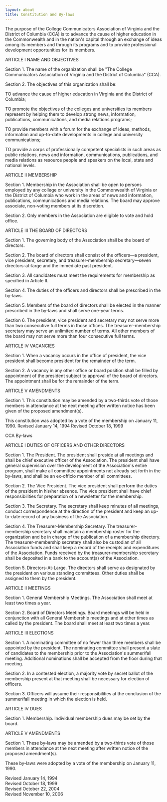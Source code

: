 ```yaml
---
layout: about
title: Constitution and By-laws
---
```


The purpose of the College Communicators Association of Virginia and the District of Columbia (CCA) is to advance the cause of higher education in the Commonwealth and in the nation's capital through an exchange of ideas among its members and through its programs and to provide professional development opportunities for its members.

ARTICLE I NAME AND OBJECTIVES

Section 1. The name of the organization shall be "The College Communicators Association of Virginia and the District of Columbia" (CCA).

Section 2. The objectives of this organization shall be:

TO advance the cause of higher education in Virginia and the District of Columbia;

TO promote the objectives of the colleges and universities its members represent by helping them to develop strong news, information, publications, communications, and media relations programs;

TO provide members with a forum for the exchange of ideas, methods, information and up-to-date developments in college and university communications;

TO provide a corps of professionally competent specialists in such areas as public relations, news and information, communications, publications, and media relations as resource people and speakers on the local, state and national levels.

ARTICLE II MEMBERSHIP

Section 1. Membership in the Association shall be open to persons employed by any college or university in the Commonwealth of Virginia or the District of Columbia who work in the areas of news and information, publications, communications and media relations. The board may approve associate, non-voting members at its discretion.

Section 2. Only members in the Association are eligible to vote and hold office.

ARTICLE III THE BOARD OF DIRECTORS

Section 1. The governing body of the Association shall be the board of directors.

Section 2. The board of directors shall consist of the officers—a president, vice president, secretary, and treasurer-membership secretary—seven directors-at-large and the immediate past president.

Section 3. All candidates must meet the requirements for membership as specified in Article II.

Section 4. The duties of the officers and directors shall be prescribed in the by-laws.

Section 5. Members of the board of directors shall be elected in the manner prescribed in the by-laws and shall serve one-year terms.

Section 6. The president, vice president and secretary may not serve more than two consecutive full terms in those offices. The treasurer-membership secretary may serve an unlimited number of terms. All other members of the board may not serve more than four consecutive full terms.

ARTICLE IV VACANCIES

Section 1. When a vacancy occurs in the office of president, the vice president shall become president for the remainder of the term.

Section 2. A vacancy in any other office or board position shall be filled by appointment of the president subject to approval of the board of directors. The appointment shall be for the remainder of the term.

ARTICLE V AMENDMENTS

Section 1. This constitution may be amended by a two-thirds vote of those members in attendance at the next meeting after written notice has been given of the proposed amendment(s).

This constitution was adopted by a vote of the membership on January 11, 1990.
Revised January 14, 1994
Revised October 18, 1999

CCA By-laws

ARTICLE I DUTIES OF OFFICERS AND OTHER DIRECTORS

Section 1. The President. The president shall preside at all meetings and shall be chief executive officer of the Association. The president shall have general supervision over the development of the Association's entire program, shall make all committee appointments not already set forth in the by-laws, and shall be an ex-officio member of all committees.

Section 2. The Vice President. The vice president shall perform the duties of the president in his/her absence. The vice president shall have chief responsibilities for preparation of a newsletter for the membership.

Section 3. The Secretary. The secretary shall keep minutes of all meetings, conduct correspondence at the direction of the president and keep an up-to-date record of any business of the Association.

Section 4. The Treasurer-Membership Secretary. The treasurer-membership secretary shall maintain a membership roster for the organization and be in charge of the publication of a membership directory. The treasurer-membership secretary shall also be custodian of all Association funds and shall keep a record of the receipts and expenditures of the Association. Funds received by the treasurer-membership secretary shall be deposited in a bank to the account(s) of the Association.

Section 5. Directors-At-Large. The directors shall serve as designated by the president on various standing committees. Other duties shall be assigned to them by the president.

ARTICLE II MEETINGS

Section 1. General Membership Meetings. The Association shall meet at least two times a year.

Section 2. Board of Directors Meetings. Board meetings will be held in conjunction with all General Membership meetings and at other times as called by the president. The board shall meet at least two times a year.

ARTICLE III ELECTIONS

Section 1. A nominating committee of no fewer than three members shall be appointed by the president. The nominating committee shall present a slate of candidates to the membership prior to the Association's summer/fall meeting. Additional nominations shall be accepted from the floor during that meeting.

Section 2. In a contested election, a majority vote by secret ballot of the membership present at that meeting shall be necessary for election of officers.

Section 3. Officers will assume their responsibilities at the conclusion of the summer/fall meeting in which the election is held.

ARTICLE IV DUES

Section 1. Membership. Individual membership dues may be set by the board.

ARTICLE V AMENDMENTS

Section 1. These by-laws may be amended by a two-thirds vote of those members in attendance at the next meeting after written notice of the proposed amendment(s).

These by-laws were adopted by a vote of the membership on January 11, 1990.

Revised January 14, 1994  
Revised October 18, 1999  
Revised October 22, 2004  
Revised November 10, 2006

